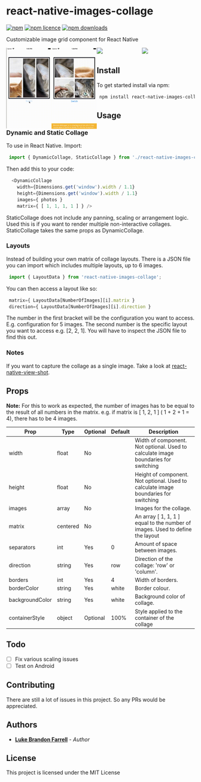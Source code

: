 # react-native-images-collage

[![npm](https://img.shields.io/npm/v/react-native-images-collage.svg?style=flat-square)](https://www.npmjs.com/package/react-native-images-collage)
[![npm licence](http://img.shields.io/npm/l/react-native-images-collage.svg?style=flat-square)](https://npmjs.org/package/react-native-images-collage)
[![npm downloads](http://img.shields.io/npm/dt/react-native-images-collage.svg?style=flat-square)](https://npmjs.org/package/react-native-images-collage)

Customizable image grid component for React Native

<img align="left" src="https://raw.githubusercontent.com/LukeBrandonFarrell/open-source-images/master/react-native-images-collage/1.gif" width="24%" />
<img align="left" src="https://raw.githubusercontent.com/LukeBrandonFarrell/open-source-images/master/react-native-images-collage/2.gif" width="24%" />
<img align="left" src="https://raw.githubusercontent.com/LukeBrandonFarrell/open-source-images/master/react-native-images-collage/3.gif" width="24%" />
<img src="https://raw.githubusercontent.com/LukeBrandonFarrell/open-source-images/master/react-native-images-collage/4.gif" width="24%" />

## Install

To get started install via npm:
```sh
 npm install react-native-images-collage --save
```

## Usage

### Dynamic and Static Collage

To use in React Native. Import:
```js
 import { DynamicCollage, StaticCollage } from './react-native-images-collage';
```

Then add this to your code:
```js
  <DynamicCollage
    width={Dimensions.get('window').width / 1.1}
    height={Dimensions.get('window').width / 1.1}
    images={ photos }
    matrix={ [ 1, 1, 1, 1 ] } />
```

StaticCollage does not include any panning, scaling or arrangement logic. Used this is if you want to render multiple non-interactive collages. StaticCollage takes the same props as DynamicCollage.

### Layouts

Instead of building your own matrix of collage layouts. There is a JSON file you can import which includes multiple layouts, up to 6 images.
```js
 import { LayoutData } from 'react-native-images-collage';
```

You can then access a layout like so:
```js
 matrix={ LayoutData[NumberOfImages][i].matrix }
 direction={ LayoutData[NumberOfImages][i].direction }
```

The number in the first bracket will be the configuration you want to access. E.g. configuration for 5 images. The second number is the specific layout you want to access e.g. [2, 2, 1]. You will have to inspect the JSON file to find this out.

### Notes

If you want to capture the collage as a single image. Take a look at [react-native-view-shot](https://github.com/gre/react-native-view-shot).

## Props

**Note:** For this to work as expected, the number of images has to be equal to the result of all numbers in the matrix. e.g. if matrix is [ 1, 2, 1 ] ( 1 + 2 + 1 = 4), there has to be 4 images.  

| Prop            | Type          | Optional  | Default | Description                                                                             |
| --------------- | ------------- | --------- | ------- | --------------------------------------------------------------------------------------- |
| width           | float         | No        |         | Width of component. Not optional. Used to calculate image boundaries for switching      |
| height          | float         | No        |         | Height of component. Not optional. Used to calculate image boundaries for switching     |
| images          | array         | No        |         | Images for the collage.                                                                 |
| matrix          | centered      | No        |         | An array [ 1, 1, 1 ] equal to the number of images. Used to define the layout           |
| separators      | int           | Yes       | 0       | Amount of space between images.                                                         |
| direction       | string        | Yes       | row     | Direction of the collage: 'row' or 'column'.                                            |
| borders         | int           | Yes       | 4       | Width of borders.                                                                       |
| borderColor     | string        | Yes       | white   | Border colour.                                                                          |
| backgroundColor | string        | Yes       | white   | Background color of collage.                                                            |
| containerStyle  | object        | Optional  | 100%    | Style applied to the container of the collage                                           |

## Todo

- [ ] Fix various scaling issues
- [ ] Test on Android

## Contributing

There are still a lot of issues in this project. So any PRs would be appreciated.

## Authors

* [**Luke Brandon Farrell**](https://lukebrandonfarrell.com/) - *Author*

## License

This project is licensed under the MIT License
